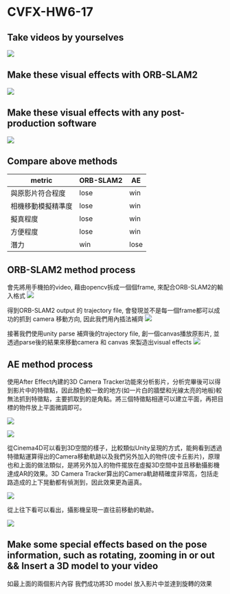 # CVFX-HW6-17
## Take videos by yourselves
<!-- {%youtube 12ODHAw2cjM %} -->
![](https://www.youtube.com/watch?v=12ODHAw2cjM)

## Make these visual effects with ORB-SLAM2
<!-- {%youtube PIeZHb3VFAs %} -->
![](https://www.youtube.com/watch?v=PIeZHb3VFAs)

## Make these visual effects with any post-production software
<!-- {%youtube ZtHPBMFWa18 %} -->
![](https://www.youtube.com/watch?v=ZtHPBMFWa18)

## Compare above methods
| metric | ORB-SLAM2 | AE |
| -----| ------| ------ |
|與原影片符合程度   |  lose  | win |
|相機移動模擬精準度   |  lose  | win |
|擬真程度   |  lose  | win |
|方便程度   |  lose  | win |
|潛力   |  win  | lose |
## ORB-SLAM2 method process
會先將用手機拍的video, 藉由opencv拆成一個個frame, 來配合ORB-SLAM2的輸入格式
![](https://i.imgur.com/tbjpxuY.png)

得到ORB-SLAM2 output 的 trajectory file, 會發現並不是每一個frame都可以成功的抓到
camera 移動方向, 因此我們用內插法補齊
![](https://i.imgur.com/yJGfevH.png)

接著我們使用unity parse 補齊後的trajectory file,
創一個canvas播放原影片, 並透過parse後的結果來移動camera 和 canvas
來製造出visual effects
![](https://i.imgur.com/A6BPkR3.png)

## AE method process
使用After Effect內建的3D Camera Tracker功能來分析影片，分析完畢後可以得到影片中的特徵點，因此顏色較一致的地方(如一片白的牆壁和光線太亮的地板)較無法抓到特徵點，主要抓取到的是角點。將三個特徵點相連可以建立平面，再把目標的物件放上平面微調即可。

![](https://i.imgur.com/T7ne5fP.png)

![](https://i.imgur.com/5TcHfqg.png)

從Cinema4D可以看到3D空間的樣子，比較類似Unity呈現的方式，能夠看到透過特徵點運算得出的Camera移動軌跡以及我們另外加入的物件(皮卡丘影片)，原理也和上面的做法類似，是將另外加入的物件擺放在虛擬3D空間中並且移動攝影機達成AR的效果。3D Camera Tracker算出的Camera軌跡精確度非常高，包括走路造成的上下晃動都有偵測到，因此效果更為逼真。

![](https://i.imgur.com/S4zsZYH.png)

從上往下看可以看出，攝影機呈現一直往前移動的軌跡。

![](https://i.imgur.com/FcrQU23.png)

## Make some special effects based on the pose information, such as rotating, zooming in or out && Insert a 3D model to your video

如最上面的兩個影片內容
我們成功將3D model 放入影片中並達到旋轉的效果


